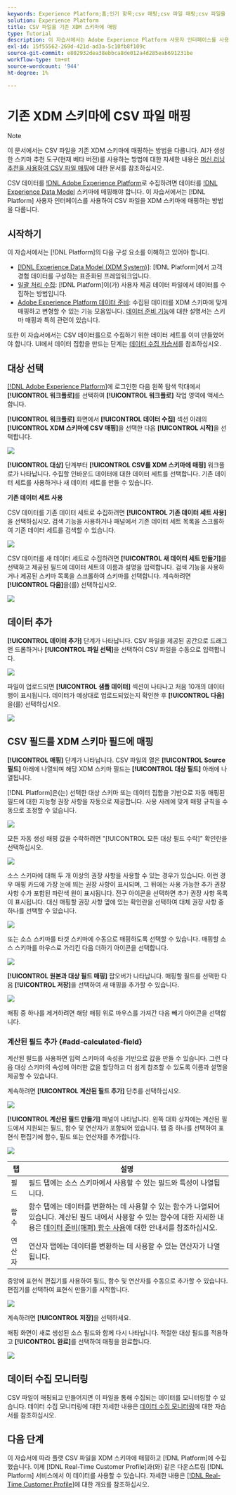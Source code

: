 ```yaml
---
keywords: Experience Platform;홈;인기 항목;csv 매핑;csv 파일 매핑;csv 파일을 xdm으로 매핑;csv를 xdm으로 매핑;ui 안내서;
solution: Experience Platform
title: CSV 파일을 기존 XDM 스키마에 매핑
type: Tutorial
description: 이 자습서에서는 Adobe Experience Platform 사용자 인터페이스를 사용하여 CSV 파일을 기존 XDM 스키마에 매핑하는 방법을 다룹니다.
exl-id: 15f55562-269d-421d-ad3a-5c10fb8f109c
source-git-commit: e802932dea38ebbca8de012a4d285eab691231be
workflow-type: tm+mt
source-wordcount: '944'
ht-degree: 1%

---
```


# 기존 XDM 스키마에 CSV 파일 매핑

>[!NOTE]
>
>이 문서에서는 CSV 파일을 기존 XDM 스키마에 매핑하는 방법을 다룹니다. AI가 생성한 스키마 추천 도구(현재 베타 버전)를 사용하는 방법에 대한 자세한 내용은 [머신 러닝 추천을 사용하여 CSV 파일 매핑](./recommendations.md)에 대한 문서를 참조하십시오.

CSV 데이터를 [!DNL Adobe Experience Platform](으)로 수집하려면 데이터를 [!DNL Experience Data Model](XDM) 스키마에 매핑해야 합니다. 이 자습서에서는 [!DNL Platform] 사용자 인터페이스를 사용하여 CSV 파일을 XDM 스키마에 매핑하는 방법을 다룹니다.

## 시작하기

이 자습서에서는 [!DNL Platform]의 다음 구성 요소를 이해하고 있어야 합니다.

- [[!DNL Experience Data Model (XDM System)]](../../../xdm/home.md): [!DNL Platform]에서 고객 경험 데이터를 구성하는 표준화된 프레임워크입니다.
- [일괄 처리 수집](../../batch-ingestion/overview.md): [!DNL Platform]이(가) 사용자 제공 데이터 파일에서 데이터를 수집하는 방법입니다.
- [Adobe Experience Platform 데이터 준비](../../batch-ingestion/overview.md): 수집된 데이터를 XDM 스키마에 맞게 매핑하고 변형할 수 있는 기능 모음입니다. [데이터 준비 기능](../../../data-prep/functions.md)에 대한 설명서는 스키마 매핑과 특히 관련이 있습니다.

또한 이 자습서에서는 CSV 데이터를으로 수집하기 위한 데이터 세트를 이미 만들었어야 합니다. UI에서 데이터 집합을 만드는 단계는 [데이터 수집 자습서](../ingest-batch-data.md)를 참조하십시오.

## 대상 선택

[[!DNL Adobe Experience Platform]](https://platform.adobe.com)에 로그인한 다음 왼쪽 탐색 막대에서 **[!UICONTROL 워크플로]**&#x200B;를 선택하여 **[!UICONTROL 워크플로]** 작업 영역에 액세스합니다.

**[!UICONTROL 워크플로]** 화면에서 **[!UICONTROL 데이터 수집]** 섹션 아래의 **[!UICONTROL XDM 스키마에 CSV 매핑]**&#x200B;을 선택한 다음 **[!UICONTROL 시작]**&#x200B;을 선택합니다.

![](../../images/tutorials/map-a-csv-file/workflows.png)

**[!UICONTROL 대상]** 단계부터 **[!UICONTROL CSV를 XDM 스키마에 매핑]** 워크플로가 나타납니다. 수집할 인바운드 데이터에 대한 데이터 세트를 선택합니다. 기존 데이터 세트를 사용하거나 새 데이터 세트를 만들 수 있습니다.

**기존 데이터 세트 사용**

CSV 데이터를 기존 데이터 세트로 수집하려면 **[!UICONTROL 기존 데이터 세트 사용]**&#x200B;을 선택하십시오. 검색 기능을 사용하거나 패널에서 기존 데이터 세트 목록을 스크롤하여 기존 데이터 세트를 검색할 수 있습니다.

![](../../images/tutorials/map-a-csv-file/use-existing-dataset.png)

CSV 데이터를 새 데이터 세트로 수집하려면 **[!UICONTROL 새 데이터 세트 만들기]**&#x200B;를 선택하고 제공된 필드에 데이터 세트의 이름과 설명을 입력합니다. 검색 기능을 사용하거나 제공된 스키마 목록을 스크롤하여 스키마를 선택합니다. 계속하려면 **[!UICONTROL 다음]**&#x200B;을(를) 선택하십시오.

![](../../images/tutorials/map-a-csv-file/create-new-dataset.png)

## 데이터 추가

**[!UICONTROL 데이터 추가]** 단계가 나타납니다. CSV 파일을 제공된 공간으로 드래그 앤 드롭하거나 **[!UICONTROL 파일 선택]**&#x200B;을 선택하여 CSV 파일을 수동으로 입력합니다.

![](../../images/tutorials/map-a-csv-file/add-data.png)

파일이 업로드되면 **[!UICONTROL 샘플 데이터]** 섹션이 나타나고 처음 10개의 데이터 행이 표시됩니다. 데이터가 예상대로 업로드되었는지 확인한 후 **[!UICONTROL 다음]**&#x200B;을(를) 선택하십시오.

![](../../images/tutorials/map-a-csv-file/sample-data.png)

## CSV 필드를 XDM 스키마 필드에 매핑

**[!UICONTROL 매핑]** 단계가 나타납니다. CSV 파일의 열은 **[!UICONTROL Source 필드]** 아래에 나열되며 해당 XDM 스키마 필드는 **[!UICONTROL 대상 필드]** 아래에 나열됩니다.

[!DNL Platform]은(는) 선택한 대상 스키마 또는 데이터 집합을 기반으로 자동 매핑된 필드에 대한 지능형 권장 사항을 자동으로 제공합니다. 사용 사례에 맞게 매핑 규칙을 수동으로 조정할 수 있습니다.

![](../../images/tutorials/map-a-csv-file/mapping-with-suggestions.png)

모든 자동 생성 매핑 값을 수락하려면 &quot;[!UICONTROL 모든 대상 필드 수락]&quot; 확인란을 선택하십시오.

![](../../images/tutorials/map-a-csv-file/filled-mapping-with-suggestions.png)

소스 스키마에 대해 두 개 이상의 권장 사항을 사용할 수 있는 경우가 있습니다. 이런 경우 매핑 카드에 가장 눈에 띄는 권장 사항이 표시되며, 그 뒤에는 사용 가능한 추가 권장 사항 수가 포함된 파란색 원이 표시됩니다. 전구 아이콘을 선택하면 추가 권장 사항 목록이 표시됩니다. 대신 매핑할 권장 사항 옆에 있는 확인란을 선택하여 대체 권장 사항 중 하나를 선택할 수 있습니다.

![](../../images/tutorials/map-a-csv-file/multiple-recommendations.png)

또는 소스 스키마를 타겟 스키마에 수동으로 매핑하도록 선택할 수 있습니다. 매핑할 소스 스키마를 마우스로 가리킨 다음 더하기 아이콘을 선택합니다.

![](../../images/tutorials/map-a-csv-file/mapping-with-suggestions-and-buttons.png)

**[!UICONTROL 원본과 대상 필드 매핑]** 팝오버가 나타납니다. 매핑할 필드를 선택한 다음 **[!UICONTROL 저장]**&#x200B;을 선택하여 새 매핑을 추가할 수 있습니다.

![](../../images/tutorials/map-a-csv-file/manual-mapping.png)

매핑 중 하나를 제거하려면 해당 매핑 위로 마우스를 가져간 다음 빼기 아이콘을 선택합니다.

### 계산된 필드 추가 {#add-calculated-field}

계산된 필드를 사용하면 입력 스키마의 속성을 기반으로 값을 만들 수 있습니다. 그런 다음 대상 스키마의 속성에 이러한 값을 할당하고 더 쉽게 참조할 수 있도록 이름과 설명을 제공할 수 있습니다.

계속하려면 **[!UICONTROL 계산된 필드 추가]** 단추를 선택하십시오.

![](../../images/tutorials/map-a-csv-file/add-calculated-field.png)

**[!UICONTROL 계산된 필드 만들기]** 패널이 나타납니다. 왼쪽 대화 상자에는 계산된 필드에서 지원되는 필드, 함수 및 연산자가 포함되어 있습니다. 탭 중 하나를 선택하여 표현식 편집기에 함수, 필드 또는 연산자를 추가합니다.

![](../../images/tutorials/map-a-csv-file/create-calculated-fields.png)

| 탭 | 설명 |
| --------- | ----------- |
| 필드 | 필드 탭에는 소스 스키마에서 사용할 수 있는 필드와 특성이 나열됩니다. |
| 함수 | 함수 탭에는 데이터를 변환하는 데 사용할 수 있는 함수가 나열되어 있습니다. 계산된 필드 내에서 사용할 수 있는 함수에 대한 자세한 내용은 [데이터 준비(매퍼) 함수 사용](../../../data-prep/functions.md)에 대한 안내서를 참조하십시오. |
| 연산자 | 연산자 탭에는 데이터를 변환하는 데 사용할 수 있는 연산자가 나열됩니다. |

중앙에 표현식 편집기를 사용하여 필드, 함수 및 연산자를 수동으로 추가할 수 있습니다. 편집기를 선택하여 표현식 만들기를 시작합니다.

![](../../images/tutorials/map-a-csv-file/create-calculated-field.png)

계속하려면 **[!UICONTROL 저장]**&#x200B;을 선택하세요.

매핑 화면이 새로 생성된 소스 필드와 함께 다시 나타납니다. 적절한 대상 필드를 적용하고 **[!UICONTROL 완료]**&#x200B;를 선택하여 매핑을 완료합니다.

![](../../images/tutorials/map-a-csv-file/new-calculated-field.png)

## 데이터 수집 모니터링

CSV 파일이 매핑되고 만들어지면 이 파일을 통해 수집되는 데이터를 모니터링할 수 있습니다. 데이터 수집 모니터링에 대한 자세한 내용은 [데이터 수집 모니터링](../../../ingestion/quality/monitor-data-ingestion.md)에 대한 자습서를 참조하십시오.

## 다음 단계

이 자습서에 따라 플랫 CSV 파일을 XDM 스키마에 매핑하고 [!DNL Platform]에 수집했습니다. 이제 [!DNL Real-Time Customer Profile]과(와) 같은 다운스트림 [!DNL Platform] 서비스에서 이 데이터를 사용할 수 있습니다. 자세한 내용은 [[!DNL Real-Time Customer Profile]](../../../profile/home.md)에 대한 개요를 참조하십시오.
